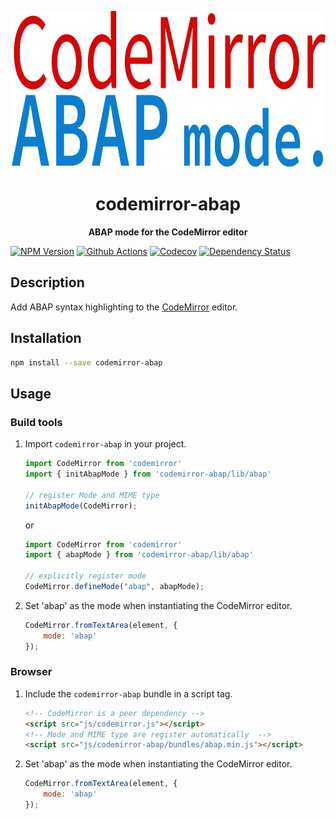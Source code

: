 <p align="center">
  <img height="250" src="img/logo.svg">
</p>
<h1 align="center"> codemirror-abap </h1>
<p align="center">
  <b>ABAP mode for the CodeMirror editor</b>
</p>

[![NPM Version][npm-badge]][npm-url]
[![Github Actions][gh-actions-badge]][gh-actions-url]
[![Codecov][codecov-badge]][codecov-url]
[![Dependency Status][dependency-badge]][dependency-url]

## Description

Add ABAP syntax highlighting to the [CodeMirror][codemirror-url] editor.

## Installation

``` bash
npm install --save codemirror-abap
```

## Usage

### Build tools

1. Import `codemirror-abap` in your project.  

    ```js
    import CodeMirror from 'codemirror'
    import { initAbapMode } from 'codemirror-abap/lib/abap'

    // register Mode and MIME type
    initAbapMode(CodeMirror);
    ```

    or 

    ```js
    import CodeMirror from 'codemirror'
    import { abapMode } from 'codemirror-abap/lib/abap'

    // explicitly register mode
    CodeMirror.defineMode("abap", abapMode);
    ```

2. Set 'abap' as the mode when instantiating the CodeMirror editor.

    ```js
    CodeMirror.fromTextArea(element, {
        mode: 'abap'
    });
    ```

### Browser

1. Include the `codemirror-abap` bundle in a script tag.  

    ```html
    <!-- CodeMirror is a peer dependency -->
    <script src="js/codemirror.js"></script>
    <!-- Mode and MIME type are register automatically  -->
    <script src="js/codemirror-abap/bundles/abap.min.js"></script>
    ```

2. Set 'abap' as the mode when instantiating the CodeMirror editor.

    ```js
    CodeMirror.fromTextArea(element, {
        mode: 'abap'
    });
    ```

[npm-badge]: https://img.shields.io/npm/v/codemirror-abap.svg
[npm-url]: https://www.npmjs.com/package/codemirror-abap
[gh-actions-badge]: https://img.shields.io/github/workflow/status/larshp/codemirror-abap/test
[gh-actions-url]: https://github.com/larshp/codemirror-abap/actions
[codecov-badge]: https://codecov.io/gh/larshp/codemirror-abap/branch/master/graph/badge.svg
[codecov-url]: https://codecov.io/gh/larshp/codemirror-abap
[dependency-badge]: https://david-dm.org/larshp/codemirror-abap.svg
[dependency-url]: https://david-dm.org/larshp/codemirror-abap
[codemirror-url]: https://github.com/codemirror/CodeMirror
